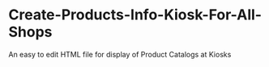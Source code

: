 # Create-Products-Info-Kiosk-For-All-Shops
An easy to edit HTML file for display of Product Catalogs at Kiosks
